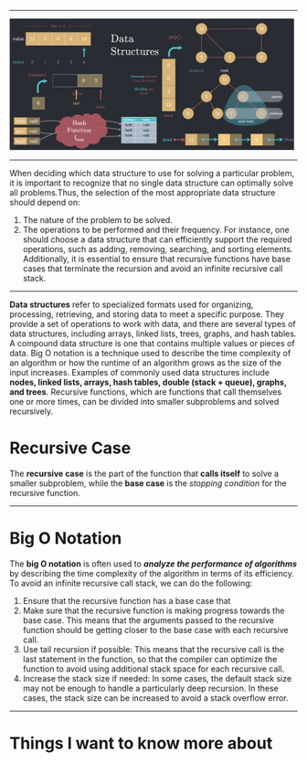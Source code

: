 ************


![Data IMG](/Data.png)

*****************
When deciding which data structure to use for solving a particular problem, it is important to recognize that no single data structure can optimally solve all problems.Thus, the selection of the most appropriate data structure should depend on:

1. The nature of the problem to be solved.
2. The operations to be performed and their frequency. For instance, one should choose a data structure that can efficiently support the required operations, such as adding, removing, searching, and sorting elements. Additionally, it is essential to ensure that recursive functions have base cases that terminate the recursion and avoid an infinite recursive call stack.
*******

**Data structures** refer to specialized formats used for organizing, processing, retrieving, and storing data to meet a specific purpose. They provide a set of operations to work with data, and there are several types of data structures, including arrays, linked lists, trees, graphs, and hash tables. A compound data structure is one that contains multiple values or pieces of data. Big O notation is a technique used to describe the time complexity of an algorithm or how the runtime of an algorithm grows as the size of the input increases.
Examples of commonly used data structures include **nodes, linked lists, arrays, hash tables, double (stack + queue), graphs, and trees**. 
Recursive functions, which are functions that call themselves one or more times, can be divided into smaller subproblems and solved recursively.

#  Recursive Case
The **recursive case** is the part of the function that **calls itself** to solve a smaller subproblem, while the **base case** is the *stopping condition* for the recursive function. 
*******
# Big O Notation
The **big O notation** is often used to ***analyze the performance of algorithms*** by describing the time complexity of the algorithm in terms of its efficiency.
To avoid an infinite recursive call stack, we can do the following:

 1. Ensure that the recursive function has a base case that
 2. Make sure that the recursive function is making progress towards the base case. This means that the arguments passed to the recursive function should be getting closer to the base case with each recursive call. 
 3.	Use tail recursion if possible: This means that the recursive call is the last statement in the function, so that the compiler can optimize the function to avoid using additional stack space for each recursive call. 
 4. Increase the stack size if needed: In some cases, the default stack size may not be enough to handle a particularly deep recursion. In these cases, the stack size can be increased to avoid a stack overflow error.
**********
# Things I want to know more about